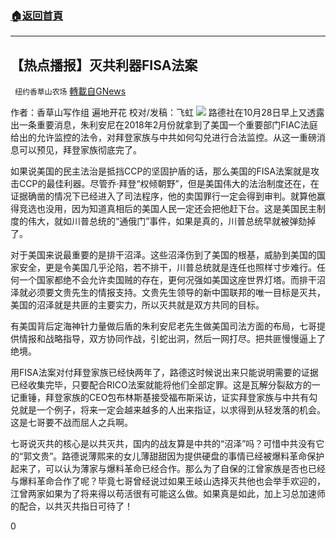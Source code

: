 ###  [:house:返回首頁](https://github.com/ourhimalayas/txt)
---

## 【热点播报】灭共利器FISA法案
` 纽约香草山农场` [轉載自GNews](https://gnews.org/zh-hans/498060/)

作者：香草山写作组 遍地开花 校对/发稿：飞虹
![]()![](https://gnews-media-offload.s3.amazonaws.com/wp-content/uploads/2020/10/29035910/1603958287648.jpg)
路德社在10月28日早上又透露出一条重要消息，朱利安尼在2018年2月份就拿到了美国一个重要部门FIAC法庭给出的允许监控的法令，对拜登家族与中共如何勾兑进行合法监控。从这一重磅消息可以预见，拜登家族彻底完了。

如果说美国的民主法治是抵挡CCP的坚固护盾的话，那么美国的FISA法案就是攻击CCP的最佳利器。尽管乔·拜登“权倾朝野”，但是美国伟大的法治制度还在，在证据确凿的情况下已经进入了司法程序，他的卖国罪行一定会得到审判。就算他赢得竞选也没用，因为知道真相后的美国人民一定还会把他赶下台。这是美国民主制度的伟大，就如川普总统的“通俄门”事件，如果是真的，川普总统早就被弹劾掉了。

对于美国来说最重要的是排干沼泽。这些沼泽伤到了美国的根基，威胁到美国的国家安全，更是令美国几乎沦陷，若不排干，川普总统就是连任也照样寸步难行。任何一个国家都绝不会允许卖国贼的存在，更何况强如美国这座世界灯塔。而排干沼泽就必须要文贵先生的情报支持。文贵先生领导的新中国联邦的唯一目标是灭共，美国的沼泽就是共匪的主要实力，所以灭共就是双方共同的目标。

有美国背后定海神针力量做后盾的朱利安尼老先生做美国司法方面的布局，七哥提供情报和战略指导，双方协同作战，引蛇出洞，然后一网打尽。把共匪慢慢逼上了绝境。

用FISA法案对付拜登家族已经快两年了，路德这时候说出来只能说明需要的证据已经收集完毕，只要配合RICO法案就能将他们全部定罪。这是瓦解分裂敌方的一记重锤，拜登家族的CEO包布林斯基接受福布斯采访，证实拜登家族与中共有勾兑就是一个例子，将来一定会越来越多的人出来指证，以求得到从轻发落的机会。这是七哥要不战而屈人之兵啊。

七哥说灭共的核心是以共灭共，国内的战友算是中共的“沼泽”吗？可惜中共没有它的“郭文贵”。路德说薄熙来的女儿薄甜甜因为提供硬盘的事情已经被爆料革命保护起来了，可以认为薄家与爆料革命已经合作。那么为了自保的江曾家族是否也已经与爆料革命合作了呢？毕竟七哥曾经说过如果王岐山选择灭共他也会举手欢迎的，江曾两家如果为了将来得以苟活很有可能这么做。如果真是如此，加上习总加速师的配合，以共灭共指日可待了！

0
